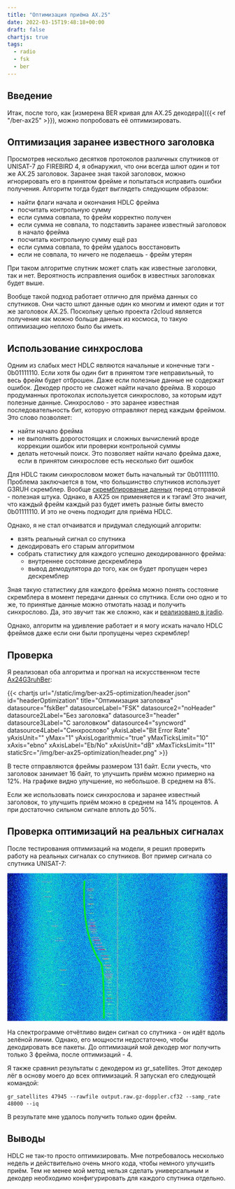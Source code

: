 ```yaml
---
title: "Оптимизация приёма AX.25"
date: 2022-03-15T19:48:18+00:00
draft: false
chartjs: true
tags:
  - radio
  - fsk
  - ber
---
```


## Введение

Итак, после того, как [измерена BER кривая для AX.25 декодера]({{< ref "/ber-ax25" >}}), можно попробовать её оптимизировать. 

## Оптимизация заранее известного заголовка

Просмотрев несколько десятков протоколов различных спутников от UNISAT-7 до FIREBIRD 4, я обнаружил, что они всегда шлют один и тот же AX.25 заголовок. Заранее зная такой заголовок, можно игнорировать его в принятом фрейме и попытаться исправить ошибки получения. Алгоритм тогда будет выглядеть следующим образом:

 * найти флаги начала и окончания HDLC фрейма
 * посчитать контрольную сумму
 * если сумма совпала, то фрейм корректно получен
 * если сумма не совпала, то подставить заранее известный заголовок в начало фрейма
 * посчитать контрольную сумму ещё раз
 * если сумма совпала, то фрейм удалось восстановить
 * если не совпала, то ничего не поделаешь - фрейм утерян
 
При таком алгоритме спутник может слать как известные заголовки, так и нет. Вероятность исправления ошибок в известных заголовках будет выше.

Вообще такой подход работает отлично для приёма данных со спутников. Они часто шлют данные один ко многим и имеют один и тот же заголовок AX.25. Поскольку целью проекта r2cloud является получение как можно больше данных из космоса, то такую оптимизацию неплохо было бы иметь.

## Использование синхрослова

Одним из слабых мест HDLC являются начальные и конечные тэги - 0b01111110. Если хотя бы один бит в принятом тэге неправильный, то весь фрейм будет отброшен. Даже если полезные данные не содержат ошибок. Декодер просто не сможет найти начало фрейма. В хорошо продуманных протоколах используется синхрослово, за которым идут полезные данные. Синхрослово - это заранее известная последовательность бит, которую отправляют перед каждым фреймом. Это слово позволяет:

 * найти начало фрейма
 * не выполнять дорогостоящих и сложных вычислений вроде коррекции ошибок или проверки контрольной суммы
 * делать неточный поиск. Это позволяет найти начало фрейма даже, если в принятом синхрослове есть несколько бит ошибок
 
Для HDLC таким синхрословом может быть начальный тэг 0b01111110. Проблема заключается в том, что большинство спутников использует G3RUH скремблер. Вообще [скремблированые данных](https://ru.wikipedia.org/wiki/Скремблер) перед отправкой - полезная штука. Однако, в AX25 он применяется и к тэгам! Это значит, что каждый фрейм каждый раз будет иметь разные биты вместо 0b01111110. И это не очень подходит для приёма HDLC.

Однако, я не стал отчаиватся и придумал следующий алгоритм:

 * взять реальный сигнал со спутника
 * декодировать его старым алгоритмом
 * собрать статистику для каждого успешно декодированного фрейма:
   * внутреннее состояние дескремблера
   * вывод демодулятора до того, как он будет пропущен через дескремблер
   
Зная такую статистику для каждого фрейма можно понять состояние скремблера в момент передачи данных со спутника. Если оно одно и то же, то принятые данные можно отмотать назад и получить синхрослово. Да, это звучит так же сложно, как и [реализовано в jradio](https://github.com/dernasherbrezon/jradio/blob/master/src/main/java/ru/r2cloud/jradio/blocks/HdlcReceiver.java#L164).

Однако, алгоритм на удивление работает и я могу искать начало HDLC фреймов даже если они были пропущены через скремблер!

## Проверка

Я реализовал оба алгоритма и прогнал на искусственном тесте [Ax24G3ruhBer]():

{{< chartjs url="/static/img/ber-ax25-optimization/header.json" id="headerOptimization" title="Оптимизация заголовка" 
	datasource="fskBer" datasourceLabel="FSK" 
	datasource2="noHeader" datasource2Label="Без заголовка" 
	datasource3="header" datasource3Label="С заголовком"
	datasource4="syncword" datasource4Label="Синхрослово"
	yAxisLabel="Bit Error Rate" yAxisUnit="" yMax="1" yAxisLogarithmic="true" yMaxTicksLimit="10" xAxis="ebno" xAxisLabel="Eb/No" xAxisUnit="dB" xMaxTicksLimit="11" staticSrc="/img/ber-ax25-optimization/header.png" >}}

В тесте отправляются фреймы размером 131 байт. Если учесть, что заголовок занимает 16 байт, то улучшить приём можно примерно на 12%. На графике видно улучшение, но небольшое. В среднем на 8%.

Если же использовать поиск синхрослова и заранее известный заголовок, то улучшить приём можно в среднем на 14% процентов. А при достаточно сильном сигнале вплоть до 50%.

## Проверка оптимизаций на реальных сигналах

После тестирования оптимизаций на модели, я решил проверить работу на реальных сигналах со спутников. Вот пример сигнала со спутника UNISAT-7:

![](/img/ber-ax25-optimization/unisat7.jpg)

На спектрограмме отчётливо виден сигнал со спутника - он идёт вдоль зелёной линии. Однако, его мощности недостаточно, чтобы декодировать все пакеты. До оптимизаций мой декодер мог получить только 3 фрейма, после оптимизаций - 4.

Я также сравнил результаты с декодером из gr_satellites. Этот декодер лёг в основу моего до всех оптимизаций. Я запускал его следующей командой:

```
gr_satellites 47945 --rawfile output.raw.gz-doppler.cf32 --samp_rate 48000 --iq
```

В результате мне удалось получить только один фрейм.

## Выводы

HDLC не так-то просто оптимизировать. Мне потребовалось несколько недель и действительно очень много кода, чтобы немного улучшить приём. Тем не менее мой метод нельзя сделать универсальным и декодер необходимо конфигурировать для каждого спутника отдельно.